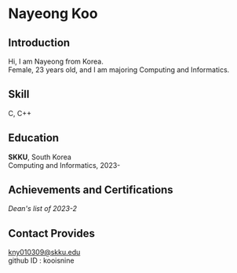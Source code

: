 # Nayeong Koo


## Introduction
Hi, I am Nayeong from Korea. \
Female, 23 years old, and I am majoring Computing and Informatics. 


## Skill
C, C++

## Education
**SKKU**, South Korea\
Computing and Informatics, 2023-


## Achievements and Certifications
_Dean's list of 2023-2_


## Contact Provides
kny010309@skku.edu\
github ID : kooisnine
